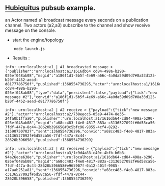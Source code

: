 ## [Hubiquitus](http://www.hubiquitus.com) pubsub example.
an Actor named a1 broadcast message every seconds on a publication channel.
Two actors (a2,a3) subscribe to the channel and show receive message on the console.

- start the engine/topology

```shell
	node launch.js
```

- Results :

```
info: urn:localhost:a1 | A1 broadcasted message > {"publisher":"urn:localhost:a1/1616db64 cd84-498a-b290-026ef048ab08","msgid":"a186f1d1-5b5f-4e69-a66c-4a0da59d09d7#8a33d125-b20f-4452-aead-d8177786750f","published":1368554736295,"actor":"urn:localhost:a1/1616db64-cd84-498a-b290-026ef048ab08","type":"data","persistent":false,"payload":{"tick":"new message #2"},"convid":"a186f1d1-5b5f-4e69-a66c-4a0da59d09d7#8a33d125-b20f-4452-aead-d8177786750f"}

info: urn:localhost:a2 | A2 receive > {"payload":{"tick":"new message #2"},"actor":"urn:localhost:a2/738eecc6-05e9-4474-8e35-24fa0b1ffaa0","publisher":"urn:localhost:a1/1616db64-cd84-498a-b290-026ef048ab08","msgid":"a68cc483-f4e0-4817-883a-c3136527092f#6d58ca56-7fdf-447a-8c44-28620b396658#3c5bfc96-9855-4cf4-8292-315907507027","sent":1368554736296,"convid":"a68cc483-f4e0-4817-883a-c3136527092f#6d58ca56-7fdf-447a-8c44-28620b396658","published":1368554736299}

info: urn:localhost:a3 | A3 received > {"payload":{"tick":"new message #2"},"actor":"urn:localhost:a3/1c9d4a88-c40c-4bfb-b6b3-94a26ece638e","publisher":"urn:localhost:a1/1616db64-cd84-498a-b290-026ef048ab08","msgid":"a68cc483-f4e0-4817-883a-c3136527092f#6d58ca56-7fdf-447a-8c44-28620b396658#e965907f-0a12-401f-9985-a17aab251a81","sent":1368554736296,"convid":"a68cc483-f4e0-4817-883a-c3136527092f#6d58ca56-7fdf-447a-8c44-28620b396658","published":1368554736299}
```

